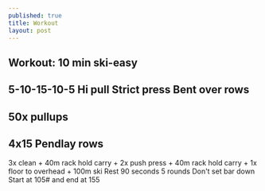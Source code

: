 ```yaml
---
published: true
title: Workout
layout: post
---
```

Workout:
10 min ski-easy
-
5-10-15-10-5
Hi pull
Strict press
Bent over rows
-
50x pullups
-
4x15 Pendlay rows
-
3x clean +
40m rack hold carry +
2x push press +
40m rack hold carry +
1x floor to overhead + 
100m ski 
Rest 90 seconds
5 rounds
Don't set bar down
Start at 105# and end at 155